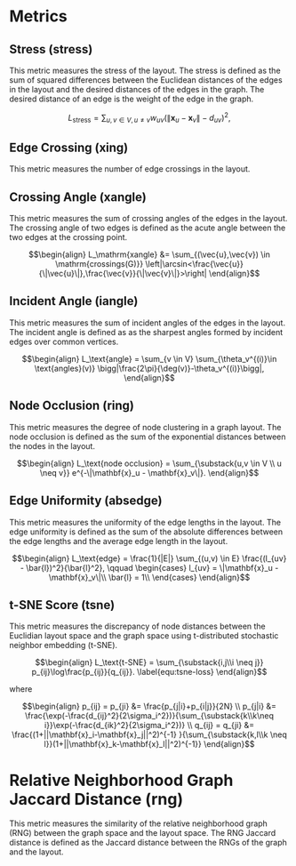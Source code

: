 # Metrics

## Stress (stress)

This metric measures the stress of the layout. The stress is defined as the sum of squared differences between the Euclidean distances of the edges in the layout and the desired distances of the edges in the graph. The desired distance of an edge is the weight of the edge in the graph.

```math
\begin{equation}
L_\text{stress}=
\sum_{u, v \in V, u \neq v}
    w_{uv} \left(\|\mathbf{x}_u - \mathbf{x}_v\| - d_{uv}\right)^2 ,
\end{equation}
```

## Edge Crossing (xing)

This metric measures the number of edge crossings in the layout.

## Crossing Angle (xangle)

This metric measures the sum of crossing angles of the edges in the layout. The crossing angle of two edges is defined as the acute angle between the two edges at the crossing point.

```math
\begin{align}
L_\mathrm{xangle} &= \sum_{(\vec{u},\vec{v}) \in \mathrm{crossings(G)}} \left|\arcsin<\frac{\vec{u}}{\|\vec{u}\|},\frac{\vec{v}}{\|\vec{v}\|}>\right|
\end{align}
```

## Incident Angle (iangle)

This metric measures the sum of incident angles of the edges in the layout. The incident angle is defined as as the sharpest angles formed by incident edges over common vertices.

```math
\begin{align}
    L_\text{angle} = 
    \sum_{v \in V}
    \sum_{\theta_v^{(i)}\in \text{angles}(v)} \bigg|\frac{2\pi}{\deg(v)}-\theta_v^{(i)}\bigg|,
\end{align}
```

## Node Occlusion (ring)

This metric measures the degree of node clustering in a graph layout. The node occlusion is defined as the sum of the exponential distances between the nodes in the layout.

```math
\begin{align}
L_\text{node occlusion} =
\sum_{\substack{u,v \in V \\ u \neq v}}
e^{-\|\mathbf{x}_u - \mathbf{x}_v\|}.
\end{align}
```

## Edge Uniformity (absedge)

This metric measures the uniformity of the edge lengths in the layout. The edge uniformity is defined as the sum of the absolute differences between the edge lengths and the average edge length in the layout.

```math
\begin{align}
L_\text{edge} = 
    \frac{1}{|E|}
    \sum_{(u,v) \in E} \frac{(l_{uv} - \bar{l})^2}{\bar{l}^2},
\qquad \begin{cases}
    l_{uv} = \|\mathbf{x}_u - \mathbf{x}_v\|\\
    \bar{l} = 1\\
\end{cases}
\end{align}
```

## t-SNE Score (tsne)

This metric measures the discrepancy of node distances between the Euclidian layout space and the graph space using t-distributed stochastic neighbor embedding (t-SNE).

```math
\begin{align}
    L_\text{t-SNE} = \sum_{\substack{i,j\\i \neq j}} p_{ij}\log\frac{p_{ij}}{q_{ij}}.
    \label{equ:tsne-loss}
\end{align}
```
where
```math
\begin{align}
    p_{ij} = p_{ji} &= \frac{p_{j|i}+p_{i|j}}{2N} \\ 
    p_{j|i} &= \frac{\exp(-\frac{d_{ij}^2}{2\sigma_i^2})}{\sum_{\substack{k\\k\neq i}}\exp(-\frac{d_{ik}^2}{2\sigma_i^2})} \\
    q_{ij} = q_{ji} &= \frac{(1+||\mathbf{x}_i-\mathbf{x}_j||^2)^{-1} }{\sum_{\substack{k,l\\k \neq l}}(1+||\mathbf{x}_k-\mathbf{x}_l||^2)^{-1}}
\end{align}
```

#  Relative Neighborhood Graph Jaccard Distance (rng)

This metric measures the similarity of the relative neighborhood graph (RNG) between the graph space and the layout space. The RNG Jaccard distance is defined as the Jaccard distance between the RNGs of the graph and the layout.

